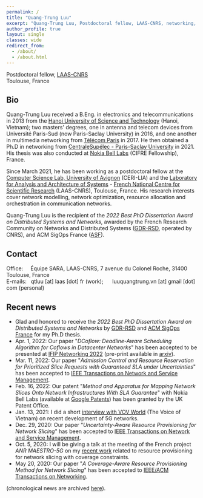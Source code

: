 ```yaml
---
permalink: /
title: "Quang-Trung Luu"
excerpt: "Quang-Trung Luu, Postdoctoral fellow, LAAS-CNRS, networking, communications"
author_profile: true
layout: single
classes: wide
redirect_from:
  - /about/
  - /about.html
---
```


Postdoctoral fellow, [LAAS-CNRS](https://www.laas.fr/public/)\
Toulouse, France


## Bio
Quang-Trung Luu received a B.Eng. in electronics and telecommunications in 2013 from the [Hanoi University of Science and Technology](https://hust.edu.vn/) (Hanoi, Vietnam); two masters' degrees, one in antenna and telecom devices from Université Paris-Sud (now Paris-Saclay University) in 2016, and one another in multimedia networking from [Télécom Paris](https://www.telecom-paris.fr/) in 2017. He then obtained a Ph.D in networking from [CentraleSupélec - Paris-Saclay University](https://l2s.centralesupelec.fr/) in 2021. His thesis was also conducted at [Nokia Bell Labs](https://www.bell-labs.com/) (CIFRE Fellowship), France. 

Since March 2021, he has been working as a postdoctoral fellow at the [Computer Science Lab, University of Avignon](https://lia.univ-avignon.fr/) (CERI-LIA) and the [Laboratory for Analysis and Architecture of Systems](https://www.laas.fr/public/) - [French National Centre for Scientific Research](https://www.cnrs.fr/en) (LAAS-CNRS), Toulouse, France. His research interests cover network modelling, network optimization, resource allocation and orchestration in communication networks.

Quang-Trung Luu is the recipient of the *2022 Best PhD Dissertation Award on Distributed Systems and Networks*, awarded by the French Research Community on Networks and Distributed Systems ([GDR-RSD](https://gdr-rsd.cnrs.fr/), operated by CNRS), and ACM SigOps France ([ASF](http://www.sigops-france.fr/)).

## Contact
Office:
&nbsp;&nbsp;&nbsp; Équipe SARA, LAAS-CNRS, 7 avenue du Colonel Roche, 31400 Toulouse, France\
E-mails:
&nbsp;&nbsp;qtluu [at] laas [dot] fr (work);
&nbsp;&nbsp;&nbsp;&nbsp; luuquangtrung.vn [at] gmail [dot] com (personal) 

## Recent news
* Glad and honored to receive the *2022 Best PhD Dissertation Award on Distributed Systems and Networks* by [GDR-RSD](https://gdr-rsd.cnrs.fr/) and [ACM SigOps France](http://www.sigops-france.fr/) for my Ph.D thesis.
* Apr. 1, 2022: Our paper "*DCoflow: Deadline-Aware Scheduling Algorithm for Coflows in Datacenter Networks*" has been accepted to be presented at [IFIP Networking 2022](https://networking.ifip.org/2022/) (pre-print available in [arxiv](https://arxiv.org/abs/2205.01229)).
* Mar. 11, 2022: Our paper "*Admission Control and Resource Reservation for Prioritized Slice Requests with Guaranteed SLA under Uncertainties*" has been accepted to [IEEE Transactions on Network and Service Management](https://ieeexplore.ieee.org/abstract/document/9737314).
* Feb. 16, 2022: Our patent "*Method and Apparatus for Mapping Network Slices Onto Network Infrastructures With SLA Guarantee*" with Nokia Bell Labs (available at [Google Patents](https://patents.google.com/patent/US20210392040A1/en)) has been granted by the UK Patent Office.
* Jan. 13, 2021: I did a short [interview with VOV World](https://vovworld.vn/vi-VN/nguoi-viet-muon-phuong/mang-di-dong-5g-co-hoi-phat-trien-cong-nghiep-vien-thong-tai-viet-nam-938761.vov) (The Voice of Vietnam) on recent development of 5G networks.
* Dec. 29, 2020: Our paper "*Uncertainty-Aware Resource Provisioning for Network Slicing*" has been accepted to [IEEE Transactions on Network and Service Management](https://ieeexplore.ieee.org/document/9351563").
* Oct. 5, 2020: I will be giving a talk at the meeting of the French project *ANR MAESTRO-5G* on my [recent work](https://ieeexplore.ieee.org/document/9187556/) related to resource provisioning for network slicing with coverage constraints. 
* May 20, 2020: Our paper "*A Coverage-Aware Resource Provisioning Method for Network Slicing*" has been accepted to [IEEE/ACM Transactions on Networking](https://ieeexplore.ieee.org/document/9187556/).

(chronological news are archived [here](https://luuquangtrung.github.io/news/)).



<!-- <div class="grid__wrapper">
{% for post in site.categories.news-post limit:12 %}  
    {% include archive-single.html type="grid" %}
{% endfor %}
</div> -->
